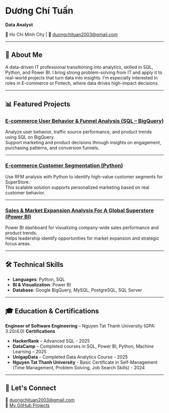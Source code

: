 # Dương Chí Tuấn
**Data Analyst**  

📍 Ho Chi Minh City | 📧 duongchituan2003@gmail.com

---

## 👋 About Me

A data-driven IT professional transitioning into analytics, skilled in SQL, Python, and Power BI. I bring strong problem-solving from IT and apply it to real-world projects that turn data into insights. I’m especially interested in roles in E-commerce or Fintech, where data drives high-impact decisions.

---

## 📊 Featured Projects

### [E-commerce User Behavior & Funnel Analysis (SQL – BigQuery)](https://github.com/Simbacodee/E-commerce-User-Behavior-And-Funnel-Analysis-SQL-BigQuery)  
Analyze user behavior, traffic source performance, and product trends using SQL on BigQuery.  
Support marketing and product decisions through insights on engagement, purchasing patterns, and conversion funnels.

---

### [E-commerce Customer Segmentation (Python)](https://github.com/Simbacodee/E-commerce-Customer-Segmentation-Python)  
Use RFM analysis with Python to identify high-value customer segments for SuperStore.  
This scalable solution supports personalized marketing based on real customer behavior.

---

### [Sales & Market Expansion Analysis For A Global Superstore (Power BI)](https://github.com/Simbacodee/Sales-And-Market-Expansion-Analysis-PowerBI)  
Power BI dashboard for visualizing company-wide sales performance and product trends.  
Helps leadership identify opportunities for market expansion and strategic focus areas.

---

## 🛠️ Technical Skills
- **Languages**: Python, SQL  
- **BI & Visualization**: Power BI  
- **Database**: Google BigQuery, MySQL, PostgreSQL, SQL Server

---

## 🎓 Education & Certifications

**Engineer of Software Engineering** – Nguyen Tat Thanh University (GPA: 3.20/4.0)
**Certifications**  
- **HackerRank** – Advanced SQL - 2025
- **DataCamp** – Completed courses in SQL, Power BI, Python, Machine Learning – 2025
- **UnigapData** - Completed Data Analytics Course - 2025
- **Nguyen Tat Thanh University** - Basic Certificate in Self-Management (Time Management, Problem Solving, Job
Search Skills) - 2024

---

## 🤝 Let's Connect

📧 duongchituan2003@gmail.com  
📂 [My GitHub Projects](https://github.com/duongchituan?tab=repositories)
